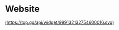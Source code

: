 # Website

[(https://top.gg/api/widget/999132132754600016.svg)](https://top.gg/bot/999132132754600016)
